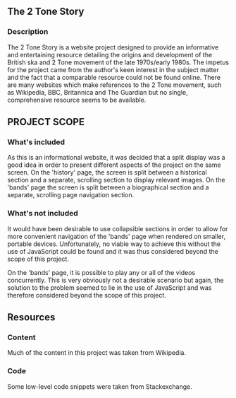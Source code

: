 ## The 2 Tone Story

### Description

The 2 Tone Story is a website project designed to provide an informative and entertaining resource detailing the origins and development of the British ska and 2 Tone movement of the late 1970s/early 1980s.
The impetus for the project came from the author's keen interest in the subject matter and the fact that a comparable resource could not be found online.
There are many websites which make references to the 2 Tone movement, such as Wikipedia, BBC, Britannica and The Guardian but no single, comprehensive resource seems to be available.


## PROJECT SCOPE

### What's included

As this is an informational website, it was decided that a split display was a good idea in order to present different aspects of the project on the same screen.
On the 'history' page, the screen is split between a historical section and a separate, scrolling section to display relevant images. On the 'bands' page 
the screen is split between a biographical section and a separate, scrolling page navigation section.

### What's not included

It would have been desirable to use collapsible sections in order to allow for more convenient navigation of the 'bands' page when rendered on smaller, portable devices.
Unfortunately, no viable way to achieve this without the use of JavaScript could be found and it was thus considered beyond the scope of this project.

On the 'bands' page, it is possible to play any or all of the videos concurrently. This is very obviously not a desirable scenario but again, the solution to the problem seemed to lie in the use of JavaScript and was therefore considered beyond the scope of this project.

## Resources

### Content

Much of the content in this project was taken from Wikipedia.

### Code

Some low-level code snippets were taken from Stackexchange.